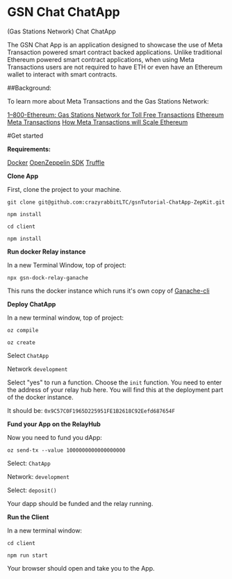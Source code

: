 # GSN Chat ChatApp

(Gas Stations Network) Chat ChatApp

The GSN Chat App is an application designed to showcase the use of Meta Transaction powered smart contract backed applications. Unlike traditional Ethereum powered smart contract applications, when using Meta Transactions users are not required to have ETH or even have an Ethereum wallet to interact with smart contracts. 

##Background: 

To learn more about Meta Transactions and the Gas Stations Network: 

[1–800-Ethereum: Gas Stations Network for Toll Free Transactions](https://medium.com/tabookey/1-800-ethereum-gas-stations-network-for-toll-free-transactions-4bbfc03a0a56)
[Ethereum Meta Transactions](https://medium.com/@austin_48503/ethereum-meta-transactions-90ccf0859e84)
[How Meta Transactions will Scale Ethereum](https://medium.com/hackernoon/how-meta-transactions-will-scale-ethereum-e98c848f7719)

#Get started

**Requirements:**

[Docker](https://docker.com)
[OpenZeppelin SDK](https://openzeppelin.com/sdk/)
[Truffle](https://www.trufflesuite.com/)

**Clone App**

First, clone the project to your machine. 

`git clone git@github.com:crazyrabbitLTC/gsnTutorial-ChatApp-ZepKit.git`

`npm install`

`cd client`

`npm install`

**Run docker Relay instance**

In a new Terminal Window, top of project:

`npx gsn-dock-relay-ganache`

This runs the docker instance which runs it's own copy of [Ganache-cli](https://www.trufflesuite.com/ganache)

**Deploy ChatApp**

In a new terminal window, top of project:

`oz compile`

`oz create`

Select `ChatApp`

Network `development`

Select "yes" to run a function. Choose the `init` function. You need to enter the address of your relay hub here. You will find this at the deployment part of the docker instance. 

It should be: `0x9C57C0F1965D225951FE1B2618C92Eefd687654F`

**Fund your App on the RelayHub**

Now you need to fund you dApp: 

`oz send-tx --value 1000000000000000000`

Select: `ChatApp`

Network: `development`

Select: `deposit()`

Your dapp should be funded and the relay running. 

**Run the Client**

In a new terminal window: 

`cd client`

`npm run start`

Your browser should open and take you to the App. 